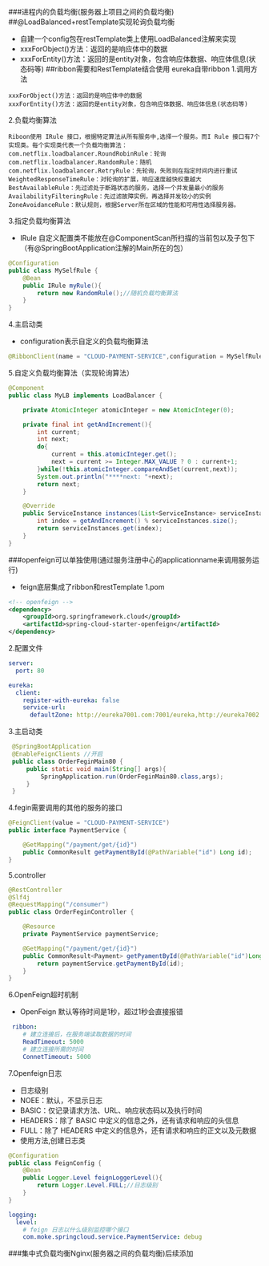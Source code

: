 ###进程内的负载均衡(服务器上项目之间的负载均衡)
##@LoadBalanced+restTemplate实现轮询负载均衡
* 自建一个config包在restTemplate类上使用LoadBalanced注解来实现
* xxxForObject()方法：返回的是响应体中的数据
* xxxForEntity()方法：返回的是entity对象，包含响应体数据、响应体信息(状态码等)
##ribbon需要和RestTemplate结合使用 eureka自带ribbon
1.调用方法
```text
xxxForObject()方法：返回的是响应体中的数据
xxxForEntity()方法：返回的是entity对象，包含响应体数据、响应体信息(状态码等)
```
2.负载均衡算法
```text
Riboon使用 IRule 接口，根据特定算法从所有服务中,选择一个服务。而I Rule 接口有7个实现类。每个实现类代表一个负载均衡算法：
com.netflix.loadbalancer.RoundRobinRule：轮询
com.netflix.loadbalancer.RandomRule：随机
com.netflix.loadbalancer.RetryRule：先轮询，失败则在指定时间内进行重试
WeightedResponseTimeRule：对轮询的扩展，响应速度越快权重越大
BestAvailableRule：先过滤处于断路状态的服务，选择一个并发量最小的服务
AvailabilityFilteringRule：先过滤故障实例，再选择并发较小的实例
ZoneAvoidanceRule：默认规则，根据Server所在区域的性能和可用性选择服务器。
```
3.指定负载均衡算法
* IRule 自定义配置类不能放在@ComponentScan所扫描的当前包以及子包下（有@SpringBootApplication注解的Main所在的包）
```java
@Configuration
public class MySelfRule {
    @Bean
    public IRule myRule(){
        return new RandomRule();//随机负载均衡算法
    }
}
```
4.主启动类
* configuration表示自定义的负载均衡算法
```java
@RibbonClient(name = "CLOUD-PAYMENT-SERVICE",configuration = MySelfRule.class)
```
5.自定义负载均衡算法（实现轮询算法）
```java
@Component
public class MyLB implements LoadBalancer {

    private AtomicInteger atomicInteger = new AtomicInteger(0);

    private final int getAndIncrement(){
        int current;
        int next;
        do{
            current = this.atomicInteger.get();
            next = current >= Integer.MAX_VALUE ? 0 : current+1;
        }while(!this.atomicInteger.compareAndSet(current,next));
        System.out.println("****next: "+next);
        return next;
    }

    @Override
    public ServiceInstance instances(List<ServiceInstance> serviceInstances) {
        int index = getAndIncrement() % serviceInstances.size();
        return serviceInstances.get(index);
    }
}
```
###openfeign可以单独使用(通过服务注册中心的applicationname来调用服务运行)
* feign底层集成了ribbon和restTemplate
1.pom
```xml
<!-- openfeign -->
<dependency>
    <groupId>org.springframework.cloud</groupId>
    <artifactId>spring-cloud-starter-openfeign</artifactId>
</dependency>
```
2.配置文件
```yaml
server:
  port: 80

eureka:
  client:
    register-with-eureka: false
    service-url:
      defaultZone: http://eureka7001.com:7001/eureka,http://eureka7002.com:7002/eureka
```
3.主启动类
```java
 @SpringBootApplication
 @EnableFeignClients //开启
 public class OrderFeginMain80 {
     public static void main(String[] args){
         SpringApplication.run(OrderFeginMain80.class,args);
     }
 }
```
4.fegin需要调用的其他的服务的接口
```java
@FeignClient(value = "CLOUD-PAYMENT-SERVICE")
public interface PaymentService {

    @GetMapping("/payment/get/{id}")
    public CommonResult getPaymentById(@PathVariable("id") Long id);
}
```
5.controller
```java
@RestController
@Slf4j
@RequestMapping("/consumer")
public class OrderFeginController {

    @Resource
    private PaymentService paymentService;

    @GetMapping("/payment/get/{id}")
    public CommonResult<Payment> getPyamentById(@PathVariable("id")Long id){
        return paymentService.getPaymentById(id);
    }
}
```
6.OpenFeign超时机制
* OpenFeign 默认等待时间是1秒，超过1秒会直接报错
```yaml
 ribbon:
    # 建立连接后，在服务端读取数据的时间
    ReadTimeout: 5000
    # 建立连接所需的时间
    ConnetTimeout: 5000
```
7.Openfeign日志
* 日志级别
* NOEE：默认，不显示日志
* BASIC：仅记录请求方法、URL、响应状态码以及执行时间
* HEADERS：除了 BASIC 中定义的信息之外，还有请求和响应的头信息
* FULL：除了 HEADERS 中定义的信息外，还有请求和响应的正文以及元数据
* 使用方法,创建日志类
```java
@Configuration
public class FeignConfig {
    @Bean
    public Logger.Level feignLoggerLevel(){
        return Logger.Level.FULL;//日志级别
    }
}
```
```yaml
logging:
  level:
    # feign 日志以什么级别监控哪个接口
    com.moke.springcloud.service.PaymentService: debug
```
###集中式负载均衡Nginx(服务器之间的负载均衡)后续添加
